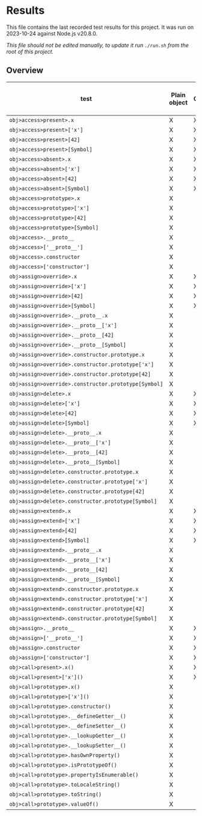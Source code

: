 <!-- SPDX-License-Identifier: CC-BY-SA-4.0 -->
<!-- FILE GENERATED, DO NOT EDIT, -->

# Results

This file contains the last recorded test results for this project. It was run
on 2023-10-24 against Node.js v20.8.0.

_This file should not be edited manually, to update it run `./run.sh` from the
root of this project._

## Overview

test | Plain object | Object.create | Object.preventExtension | Object.seal | Proxy (strict) | Proxy (allowlist) | Proxy (denylist) | Proxy (explicit prototype access)
--- | --- | --- | --- | --- | --- | --- | --- | ---
`obj>access>present>.x` | X | X | X | X | X | X | X | X
`obj>access>present>['x']` | X | X | X | X | X | X | X | X
`obj>access>present>[42]` | X | X | X | X | X | X | X | X
`obj>access>present>[Symbol]` | X | X | X | X | X | X | X | X
`obj>access>absent>.x` | X | X | X | X | X | X | X | X
`obj>access>absent>['x']` | X | X | X | X | X | X | X | X
`obj>access>absent>[42]` | X | X | X | X | X | X | X | X
`obj>access>absent>[Symbol]` | X | X | X | X | X | X | X | X
`obj>access>prototype>.x` | X |   | X | X |   |   | X | X
`obj>access>prototype>['x']` | X |   | X | X |   |   | X | X
`obj>access>prototype>[42]` | X |   | X | X |   |   | X | X
`obj>access>prototype>[Symbol]` | X |   | X | X |   |   | X | X
`obj>access>.__proto__` | X |   | X | X |   |   |   |  
`obj>access>['__proto__']` | X |   | X | X |   |   |   |  
`obj>access>.constructor` | X |   | X | X |   |   |   | X
`obj>access>['constructor']` | X |   | X | X |   |   |   | X
`obj>assign>override>.x` | X | X | X | X | X | X | X | X
`obj>assign>override>['x']` | X | X | X | X | X | X | X | X
`obj>assign>override>[42]` | X | X | X | X | X | X | X | X
`obj>assign>override>[Symbol]` | X | X | X | X | X | X | X | X
`obj>assign>override>.__proto__.x` | X |   | X | X |   |   |   |  
`obj>assign>override>.__proto__['x']` | X |   | X | X |   |   |   |  
`obj>assign>override>.__proto__[42]` | X |   | X | X |   |   |   |  
`obj>assign>override>.__proto__[Symbol]` | X |   | X | X |   |   |   |  
`obj>assign>override>.constructor.prototype.x` | X |   | X | X |   |   |   |  
`obj>assign>override>.constructor.prototype['x']` | X |   | X | X |   |   |   |  
`obj>assign>override>.constructor.prototype[42]` | X |   | X | X |   |   |   |  
`obj>assign>override>.constructor.prototype[Symbol]` | X |   | X | X |   |   |   |  
`obj>assign>delete>.x` | X | X | X | X | X | X | X | X
`obj>assign>delete>['x']` | X | X | X | X | X | X | X | X
`obj>assign>delete>[42]` | X | X | X | X | X | X | X | X
`obj>assign>delete>[Symbol]` | X | X | X | X | X | X | X | X
`obj>assign>delete>.__proto__.x` | X |   | X |   |   |   |   |  
`obj>assign>delete>.__proto__['x']` | X |   | X |   |   |   |   |  
`obj>assign>delete>.__proto__[42]` | X |   | X |   |   |   |   |  
`obj>assign>delete>.__proto__[Symbol]` | X |   | X |   |   |   |   |  
`obj>assign>delete>.constructor.prototype.x` | X |   | X |   |   |   |   |  
`obj>assign>delete>.constructor.prototype['x']` | X |   | X |   |   |   |   |  
`obj>assign>delete>.constructor.prototype[42]` | X |   | X |   |   |   |   |  
`obj>assign>delete>.constructor.prototype[Symbol]` | X |   | X |   |   |   |   |  
`obj>assign>extend>.x` | X | X | X | X | X | X | X | X
`obj>assign>extend>['x']` | X | X | X | X | X | X | X | X
`obj>assign>extend>[42]` | X | X | X | X | X | X | X | X
`obj>assign>extend>[Symbol]` | X | X | X | X | X | X | X | X
`obj>assign>extend>.__proto__.x` | X |   |   |   |   |   |   |  
`obj>assign>extend>.__proto__['x']` | X |   |   |   |   |   |   |  
`obj>assign>extend>.__proto__[42]` | X |   |   |   |   |   |   |  
`obj>assign>extend>.__proto__[Symbol]` | X |   |   |   |   |   |   |  
`obj>assign>extend>.constructor.prototype.x` | X |   |   |   |   |   |   |  
`obj>assign>extend>.constructor.prototype['x']` | X |   |   |   |   |   |   |  
`obj>assign>extend>.constructor.prototype[42]` | X |   |   |   |   |   |   |  
`obj>assign>extend>.constructor.prototype[Symbol]` | X |   |   |   |   |   |   |  
`obj>assign>.__proto__` | X | X | X | X | X | X | X | X
`obj>assign>['__proto__']` | X | X | X | X | X | X | X | X
`obj>assign>.constructor` | X | X | X | X | X | X | X | X
`obj>assign>['constructor']` | X | X | X | X | X | X | X | X
`obj>call>present>.x()` | X | X | X | X | X | X | X | X
`obj>call>present>['x']()` | X | X | X | X | X | X | X | X
`obj>call>prototype>.x()` | X |   | X | X |   |   | X | X
`obj>call>prototype>['x']()` | X |   | X | X |   |   | X | X
`obj>call>prototype>.constructor()` | X |   | X | X |   |   |   | X
`obj>call>prototype>.__defineGetter__()` | X |   | X | X |   |   | X | X
`obj>call>prototype>.__defineSetter__()` | X |   | X | X |   |   | X | X
`obj>call>prototype>.__lookupGetter__()` | X |   | X | X |   |   | X | X
`obj>call>prototype>.__lookupSetter__()` | X |   | X | X |   |   | X | X
`obj>call>prototype>.hasOwnProperty()` | X |   | X | X |   | X | X | X
`obj>call>prototype>.isPrototypeOf()` | X |   | X | X |   | X | X | X
`obj>call>prototype>.propertyIsEnumerable()` | X |   | X | X |   | X | X | X
`obj>call>prototype>.toLocaleString()` | X |   | X | X |   | X | X | X
`obj>call>prototype>.toString()` | X |   | X | X |   | X | X | X
`obj>call>prototype>.valueOf()` | X |   | X | X |   | X | X | X
